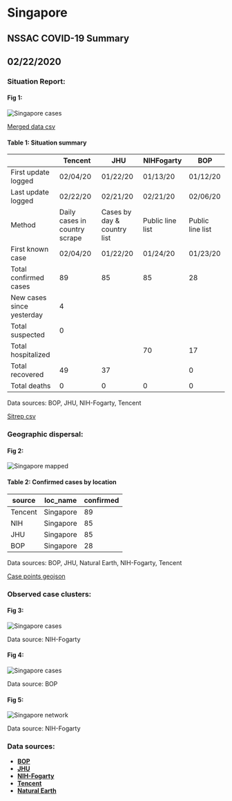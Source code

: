 # Singapore
## NSSAC COVID-19 Summary
## 02/22/2020



### Situation Report:
#### Fig 1:
![Singapore cases](../merged_histories/Singapore_merged_histories.png)

[Merged data csv](https://github.com/SchlittDataSci/SchlittDataSci.github.io/blob/master/data/tables/Singapore_merged_daily.csv)

#### Table 1: Situation summary


|                           | Tencent                       | JHU                         | NIHFogarty       | BOP              |
|---------------------------|-------------------------------|-----------------------------|------------------|------------------|
| First update logged       | 02/04/20                      | 01/22/20                    | 01/13/20         | 01/12/20         |
| Last update logged        | 02/22/20                      | 02/21/20                    | 02/21/20         | 02/06/20         |
| Method                    | Daily cases in country scrape | Cases by day & country list | Public line list | Public line list |
| First known case          | 02/04/20                      | 01/22/20                    | 01/24/20         | 01/23/20         |
| Total confirmed cases     | 89                            | 85                          | 85               | 28               |
| New cases since yesterday | 4                             |                             |                  |                  |
| Total suspected           | 0                             |                             |                  |                  |
| Total hospitalized        |                               |                             | 70               | 17               |
| Total recovered           | 49                            | 37                          |                  | 0                |
| Total deaths              | 0                             | 0                           | 0                | 0                |

Data sources: BOP, JHU, NIH-Fogarty, Tencent


[Sitrep csv](https://github.com/SchlittDataSci/SchlittDataSci.github.io/blob/master/data/tables/Singapore_sitrep.csv)

### Geographic dispersal:
#### Fig 2:
![Singapore mapped](../case_locs/Singapore_case_locs.png)

#### Table 2: Confirmed cases by location


| source   | loc_name   |   confirmed |
|----------|------------|-------------|
| Tencent  | Singapore  |          89 |
| NIH      | Singapore  |          85 |
| JHU      | Singapore  |          85 |
| BOP      | Singapore  |          28 |

Data sources: BOP, JHU, Natural Earth, NIH-Fogarty, Tencent


[Case points geojson](https://github.com/SchlittDataSci/SchlittDataSci.github.io/blob/master/data/shapes/Singapore_case_locs.geojson)

### Observed case clusters:
#### Fig 3:
![Singapore cases](../cluster_analysis/Singapore_imported_cases_NIHFogarty.png)



Data source: NIH-Fogarty


#### Fig 4:
![Singapore cases](../cluster_analysis/Singapore_imported_cases_BOP.png)



Data source: BOP


#### Fig 5:
![Singapore network](../autochthonous_networks/Singapore_network.png)



Data source: NIH-Fogarty


### Data sources:
* **[BOP](https://github.com/beoutbreakprepared/nCoV2019)**
* **[JHU](https://github.com/CSSEGISandData/COVID-19)** 
* **[NIH-Fogarty](https://docs.google.com/spreadsheets/d/1jS24DjSPVWa4iuxuD4OAXrE3QeI8c9BC1hSlqr-NMiU/edit#gid=1187587451)** 
* **[Tencent](https://news.qq.com/zt2020/page/feiyan.htm)**
* **[Natural Earth](https://www.naturalearthdata.com/forums/forum/natural-earth-map-data/cultural-vectors/admin-1-states-provinces-and-their-boundaries/)**

<!-- Global site tag (gtag.js) - Google Analytics -->
<script async src="https://www.googletagmanager.com/gtag/js?id=UA-158816269-1"></script>
<script>
  window.dataLayer = window.dataLayer || [];
  function gtag(){dataLayer.push(arguments);}
  gtag('js', new Date());

  gtag('config', 'UA-158816269-1');
</script>